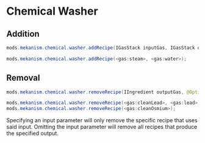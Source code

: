 
# Chemical Washer
Addition
------
```java
mods.mekanism.chemical.washer.addRecipe(IGasStack inputGas, IGasStack outputGas)

mods.mekanism.chemical.washer.addRecipe(<gas:steam>, <gas:water>);
```

Removal
------
```java
mods.mekanism.chemical.washer.removeRecipe(IIngredient outputGas, @Optional IIngredient inputGas)

mods.mekanism.chemical.washer.removeRecipe(<gas:cleanLead>, <gas:lead>);
mods.mekanism.chemical.washer.removeRecipe(<gas:cleanOsmium>);
```
Specifying an input parameter will only remove the specific recipe that uses said input. Omitting the input parameter will remove all recipes that produce the specified output.
